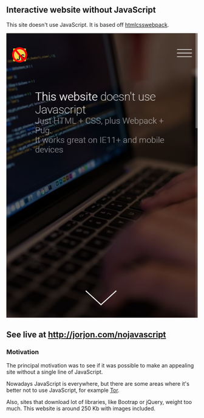 ## Interactive website without JavaScript

This site doesn't use JavaScript. It is based off
[htmlcsswebpack](https://github.com/Jorjon/htmlcsswebpack).

![](https://raw.githubusercontent.com/Jorjon/nojavascript/master/.github/2018-05-30_023932.png)

## See live at http://jorjon.com/nojavascript

### Motivation
The principal motivation was to see if it was possible to make an appealing site without a single line of JavaScript.

Nowadays JavaScript is everywhere, but there are some areas where it's better not to use JavaScript, for example [Tor](https://www.torproject.org).

Also, sites that download lot of libraries, like Bootrap or jQuery, weight too much. This website is around 250 Kb with images included.
